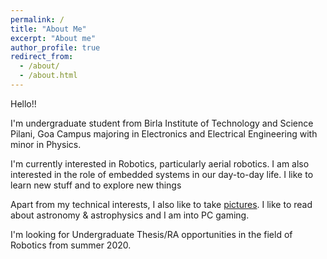 ```yaml
---
permalink: /
title: "About Me"
excerpt: "About me"
author_profile: true
redirect_from: 
  - /about/
  - /about.html
---
```


Hello!!

I'm undergraduate student from Birla Institute of Technology and Science Pilani, Goa Campus majoring in Electronics and Electrical Engineering with minor in Physics. 

I'm currently interested in Robotics, particularly aerial robotics. I am also interested in the role of embedded systems in our day-to-day life. I like to learn new stuff and to explore new things

Apart from my technical interests, I also like to take [pictures](https://www.instagram.com/harshulk254/). I like to read about astronomy & astrophysics and I am into PC gaming.

I'm looking for Undergraduate Thesis/RA opportunities in the field of Robotics from summer 2020. 

